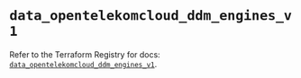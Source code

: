 # `data_opentelekomcloud_ddm_engines_v1`

Refer to the Terraform Registry for docs: [`data_opentelekomcloud_ddm_engines_v1`](https://registry.terraform.io/providers/opentelekomcloud/opentelekomcloud/1.36.51/docs/data-sources/ddm_engines_v1).
